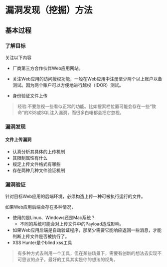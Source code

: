 # 漏洞发现（挖掘）方法

## 基本过程

### 了解目标

关注以下内容

- 厂商第三方合作伙伴Web应用网站。

- 关注Web应用的访问授权功能，一般在Web应用中注册至少两个以上账户以备测试。因为两个账户可以方便地进行越权（IDOR）测试。

- 身份验证文件上传

> 经验:不要忽视一些看似正常的功能。比如搜索栏位置可能会存在一些“致命”的XSS或SQL注入漏洞，而很多白帽都会把它忽视。

### 漏洞发现

#### 文件上传漏洞

- 认真分析其具体的上传机制
- 其限制属性有什么
- 规定上传文件格式有哪些
- 存在两种几种文件验证机制

### 漏洞验证

针对目标Web应用的后端环境，必须构造上传一种可被执行运行的文件。

如果Web应用后端会存在多种情况，
- 使用的是Linux、Windows还是Mac系统？
  - 不同的系统可能会对上传文件中的Payload造成影响。
- 如果Web应用后端是自动验证程序，那至少需要它能响应返回一些消息，才能判断上传文件是否被执行了。
- XSS Hunter是个blind xss工具

> 有多种方式去利用一个工具，但在某些场景下，需要有创新的想法去实现不可思议的点子。最好的工具其实是你的想法的视角。

